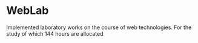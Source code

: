 # WebLab
Implemented laboratory works on the course of web technologies. For the study of which 144 hours are allocated
